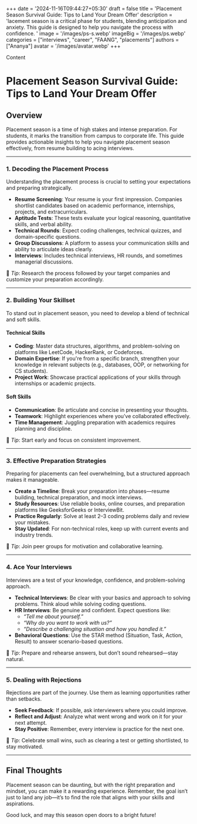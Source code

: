 +++
date = '2024-11-16T09:44:27+05:30'
draft = false
title = 'Placement Season Survival Guide: Tips to Land Your Dream Offer'
description = 'lacement season is a critical phase for students, blending anticipation and anxiety. This guide is designed to help you navigate the process with confidence.  '
image = '/images/ps-s.webp'
imageBig = '/images/ps.webp'
categories = ["interviews", "career", "FAANG", "placements"]
authors = ["Ananya"]
avatar = '/images/avatar.webp'
+++

Content

# Placement Season Survival Guide: Tips to Land Your Dream Offer

## Overview  
Placement season is a time of high stakes and intense preparation. For students, it marks the transition from campus to corporate life. This guide provides actionable insights to help you navigate placement season effectively, from resume building to acing interviews.

---

### 1. Decoding the Placement Process  
Understanding the placement process is crucial to setting your expectations and preparing strategically.  

- **Resume Screening**: Your resume is your first impression. Companies shortlist candidates based on academic performance, internships, projects, and extracurriculars.  
- **Aptitude Tests**: These tests evaluate your logical reasoning, quantitative skills, and verbal ability.  
- **Technical Rounds**: Expect coding challenges, technical quizzes, and domain-specific questions.  
- **Group Discussions**: A platform to assess your communication skills and ability to articulate ideas clearly.  
- **Interviews**: Includes technical interviews, HR rounds, and sometimes managerial discussions.  

📌 *Tip*: Research the process followed by your target companies and customize your preparation accordingly.  

---

### 2. Building Your Skillset  
To stand out in placement season, you need to develop a blend of technical and soft skills.  

#### Technical Skills  
- **Coding**: Master data structures, algorithms, and problem-solving on platforms like LeetCode, HackerRank, or Codeforces.  
- **Domain Expertise**: If you're from a specific branch, strengthen your knowledge in relevant subjects (e.g., databases, OOP, or networking for CS students).  
- **Project Work**: Showcase practical applications of your skills through internships or academic projects.  

#### Soft Skills  
- **Communication**: Be articulate and concise in presenting your thoughts.  
- **Teamwork**: Highlight experiences where you’ve collaborated effectively.  
- **Time Management**: Juggling preparation with academics requires planning and discipline.  

📌 *Tip*: Start early and focus on consistent improvement.  

---

### 3. Effective Preparation Strategies  

Preparing for placements can feel overwhelming, but a structured approach makes it manageable.  

- **Create a Timeline**: Break your preparation into phases—resume building, technical preparation, and mock interviews.  
- **Study Resources**: Use reliable books, online courses, and preparation platforms like GeeksforGeeks or InterviewBit.  
- **Practice Regularly**: Solve at least 2–3 coding problems daily and review your mistakes.  
- **Stay Updated**: For non-technical roles, keep up with current events and industry trends.  

📌 *Tip*: Join peer groups for motivation and collaborative learning.  

---

### 4. Ace Your Interviews  

Interviews are a test of your knowledge, confidence, and problem-solving approach.  

- **Technical Interviews**: Be clear with your basics and approach to solving problems. Think aloud while solving coding questions.  
- **HR Interviews**: Be genuine and confident. Expect questions like:  
  - *“Tell me about yourself.”*  
  - *“Why do you want to work with us?”*  
  - *“Describe a challenging situation and how you handled it.”*  
- **Behavioral Questions**: Use the STAR method (Situation, Task, Action, Result) to answer scenario-based questions.  

📌 *Tip*: Prepare and rehearse answers, but don’t sound rehearsed—stay natural.  

---

### 5. Dealing with Rejections  

Rejections are part of the journey. Use them as learning opportunities rather than setbacks.  

- **Seek Feedback**: If possible, ask interviewers where you could improve.  
- **Reflect and Adjust**: Analyze what went wrong and work on it for your next attempt.  
- **Stay Positive**: Remember, every interview is practice for the next one.  

📌 *Tip*: Celebrate small wins, such as clearing a test or getting shortlisted, to stay motivated.  

---

## Final Thoughts  
Placement season can be daunting, but with the right preparation and mindset, you can make it a rewarding experience. Remember, the goal isn’t just to land any job—it’s to find the role that aligns with your skills and aspirations.  

Good luck, and may this season open doors to a bright future!
